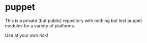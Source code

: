# puppet
This is a private (but public) repository with nothing but test puppet modules for a variety of platforms.

Use at your own risk!
